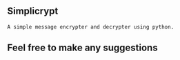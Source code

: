 ## Simplicrypt
    A simple message encrypter and decrypter using python.
## Feel free to make any suggestions